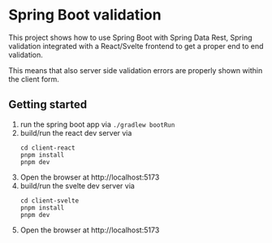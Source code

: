 # Spring Boot validation

This project shows how to use
Spring Boot with Spring Data Rest, 
Spring validation integrated with
a React/Svelte frontend to get 
a proper end to end validation.

This means that also server side validation
errors are properly shown within the client
form.

## Getting started

1. run the spring boot app via `./gradlew bootRun`
2. build/run the react dev server via 
    ```
    cd client-react
    pnpm install
    pnpm dev
    ```
3. Open the browser at http://localhost:5173
4. build/run the svelte dev server via
   ```
   cd client-svelte
   pnpm install
   pnpm dev
   ```
5. Open the browser at http://localhost:5173
